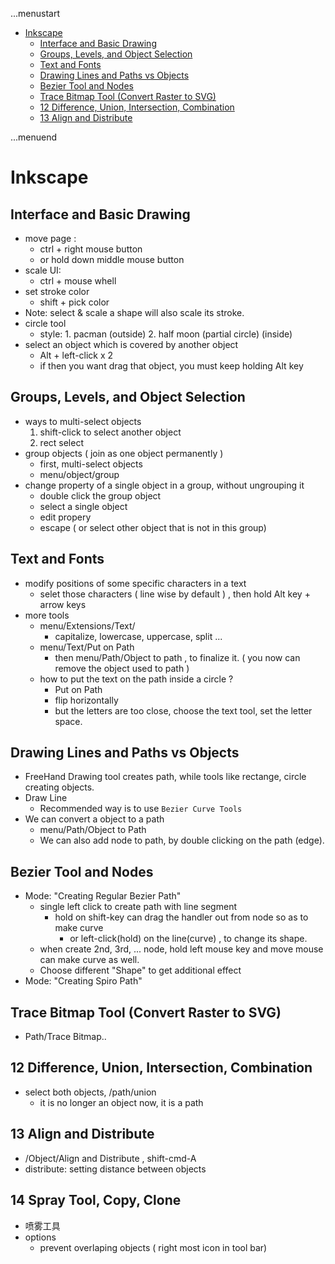 ...menustart

- [Inkscape](#f94c773ead613bd434392fcb74685a7e)
    - [Interface and Basic Drawing](#6c546416d94ec089c4686f1ec4c78a2c)
    - [Groups, Levels, and Object Selection](#5c74f7d0a5781996cdcdbd804ba6a0c2)
    - [Text and Fonts](#9ab84a8448ee6c390dc41477b364f2b3)
    - [Drawing Lines and Paths vs Objects](#ad660906612d8b3fef07e54b70d88690)
    - [Bezier Tool and Nodes](#17f95c6bc3b807798b7acdf63a60f391)
    - [Trace Bitmap Tool (Convert Raster to SVG)](#5b982918e0c8628311e23fb170b924db)
    - [12 Difference, Union, Intersection, Combination](#9b4dc60a782520206cbb06586e275a3f)
    - [13 Align and Distribute](#adb66e29613380734e6e61bcdfcdb868)

...menuend


<h2 id="f94c773ead613bd434392fcb74685a7e"></h2>


# Inkscape

<h2 id="6c546416d94ec089c4686f1ec4c78a2c"></h2>


## Interface and Basic Drawing

- move page : 
    - ctrl + right mouse button
    - or hold down middle mouse button
- scale UI:
    - ctrl + mouse whell
- set stroke color
    - shift + pick color
- Note: select & scale a shape will also scale its stroke.
- circle tool
    - style: 1. pacman (outside)  2. half moon (partial circle) (inside)
- select an object which is covered by another object
    - Alt + left-click x 2
    - if then you want drag that object, you must keep holding Alt key


<h2 id="5c74f7d0a5781996cdcdbd804ba6a0c2"></h2>


## Groups, Levels, and Object Selection

- ways to multi-select objects
    1. shift-click to select another object
    2. rect select 
- group objects ( join as one object permanently )
    - first, multi-select objects
    - menu/object/group
- change property of a single object in a group, without ungrouping it
    - double click the group object
    - select a single object
    - edit propery
    - escape ( or select other object that is not in this group)


<h2 id="9ab84a8448ee6c390dc41477b364f2b3"></h2>


## Text and Fonts

- modify positions of some specific characters in a text
    - selet those characters ( line wise by default ) , then hold Alt key  + arrow keys
- more tools
    - menu/Extensions/Text/
        - capitalize, lowercase, uppercase, split ...
    - menu/Text/Put on Path
        - then menu/Path/Object to path , to finalize it. ( you now can remove the object used to path )
    - how to put the text on the path inside a circle  ?
        - Put on Path
        - flip horizontally
        - but the letters are too close, choose the text tool, set the letter space.

<h2 id="ad660906612d8b3fef07e54b70d88690"></h2>


## Drawing Lines and Paths vs Objects

- FreeHand Drawing tool creates path, while tools like rectange, circle creating objects.
- Draw Line
    - Recommended way is to use `Bezier Curve Tools`
- We can convert a object to a path
    - menu/Path/Object to Path
    - We can also add node to path, by double clicking on the path (edge).


<h2 id="17f95c6bc3b807798b7acdf63a60f391"></h2>


## Bezier Tool and Nodes

- Mode: "Creating Regular Bezier Path"
    - single left click to create path with line segment
        - hold on shift-key can drag the handler out from node so as to make curve
            - or left-click(hold) on the line(curve) , to change its shape.
    - when create 2nd, 3rd, ... node, hold left mouse key and move mouse can make curve as well.
    - Choose different "Shape" to get additional effect
- Mode: "Creating Spiro Path"



<h2 id="5b982918e0c8628311e23fb170b924db"></h2>


## Trace Bitmap Tool (Convert Raster to SVG) 

- Path/Trace Bitmap..


<h2 id="9b4dc60a782520206cbb06586e275a3f"></h2>


## 12 Difference, Union, Intersection, Combination

- select both objects,  /path/union
    - it is no longer an object now, it is a path

<h2 id="adb66e29613380734e6e61bcdfcdb868"></h2>


## 13 Align and Distribute

- /Object/Align and Distribute , shift-cmd-A
- distribute:  setting distance between objects

## 14 Spray Tool, Copy, Clone

- 喷雾工具
- options
    - prevent overlaping objects ( right most icon in tool bar)




